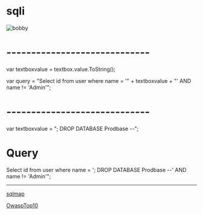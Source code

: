 # sqli
![bobby](http://daddytypes.com/archive/xkcd_bobby_tables.jpg)

# -----------------------------

var textboxvalue = textbox.value.ToString();

var query = "Select id from user where name = '" + textboxvalue + "' AND name != 'Admin'";

# -----------------------------

var textboxvalue = "; DROP DATABASE Prodbase --";

# Query
Select id from user where name = '; DROP DATABASE Prodbase --' AND name != 'Admin'";

-----------------------------
[sqlmap](http://sqlmap.org/)

[OwaspTop10](https://www.owasp.org/index.php/Main_Page)
